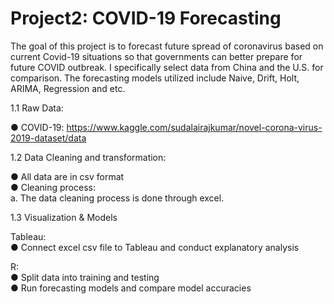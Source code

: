 # Project2: COVID-19 Forecasting

The goal of this project is to forecast future spread of coronavirus based on current Covid-19 situations so that governments can better prepare for future COVID outbreak.
I specifically select data from China and the U.S. for comparison. The forecasting models utilized include Naive, Drift, Holt, ARIMA, Regression and etc.  


1.1 Raw Data:

● COVID-19: https://www.kaggle.com/sudalairajkumar/novel-corona-virus-2019-dataset/data

1.2 Data Cleaning and transformation:

● All data are in csv format <br/>
● Cleaning process: <br/>
a. The data cleaning process is done through excel.


1.3 Visualization & Models

Tableau: <br/>
● Connect excel csv file to Tableau and conduct explanatory analysis

R: <br/>
● Split data into training and testing<br/>
● Run forecasting models and compare model accuracies
